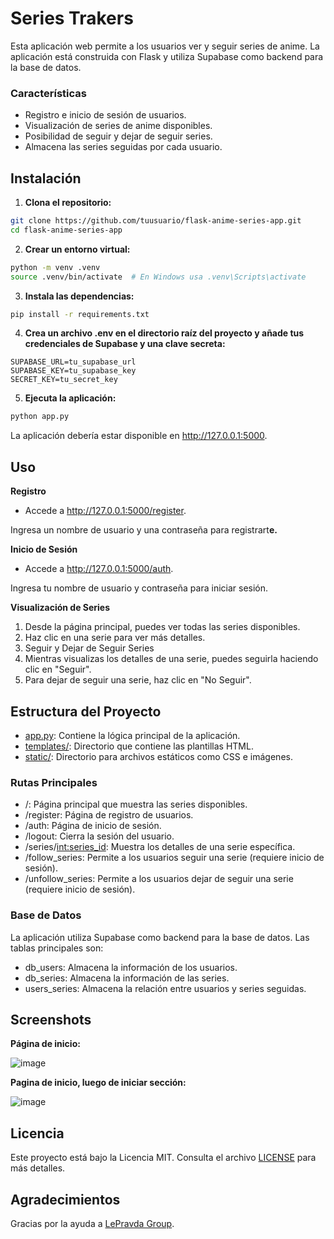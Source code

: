 # Series Trakers

Esta aplicación web permite a los usuarios ver y seguir series de anime. La aplicación está construida con Flask y utiliza Supabase como backend para la base de datos.

### Características

* Registro e inicio de sesión de usuarios.
* Visualización de series de anime disponibles.
* Posibilidad de seguir y dejar de seguir series.
* Almacena las series seguidas por cada usuario.

## Instalación

1. **Clona el repositorio:**

```bash
git clone https://github.com/tuusuario/flask-anime-series-app.git
cd flask-anime-series-app
```

2. **Crear un entorno virtual:**

```bash
python -m venv .venv
source .venv/bin/activate  # En Windows usa .venv\Scripts\activate
```

3. **Instala las dependencias:**

```bash
pip install -r requirements.txt
```

4. **Crea un archivo .env en el directorio raíz del proyecto y añade tus credenciales de Supabase y una clave secreta:**

```
SUPABASE_URL=tu_supabase_url
SUPABASE_KEY=tu_supabase_key
SECRET_KEY=tu_secret_key
```

5. **Ejecuta la aplicación:**

```bash
python app.py
```

La aplicación debería estar disponible en http://127.0.0.1:5000.

## Uso

**Registro**

* Accede a http://127.0.0.1:5000/register.

Ingresa un nombre de usuario y una contraseña para registrart**e.**

**Inicio de Sesión**

* Accede a http://127.0.0.1:5000/auth.

Ingresa tu nombre de usuario y contraseña para iniciar sesión.

**Visualización de Series**

1. Desde la página principal, puedes ver todas las series disponibles.
2. Haz clic en una serie para ver más detalles.
3. Seguir y Dejar de Seguir Series
4. Mientras visualizas los detalles de una serie, puedes seguirla haciendo clic en "Seguir".
5. Para dejar de seguir una serie, haz clic en "No Seguir".

## Estructura del Proyecto

* [app.py](https://github.com/Enma03/Series-Tracker/blob/main/app.py): Contiene la lógica principal de la aplicación.
* [templates/](https://github.com/Enma03/Series-Tracker/tree/main/templates): Directorio que contiene las plantillas HTML.
* [static/](https://github.com/Enma03/Series-Tracker/tree/main/static): Directorio para archivos estáticos como CSS e imágenes.

### Rutas Principales

* /: Página principal que muestra las series disponibles.
* /register: Página de registro de usuarios.
* /auth: Página de inicio de sesión.
* /logout: Cierra la sesión del usuario.
* /series/[int:series_id](int:series_id): Muestra los detalles de una serie específica.
* /follow_series: Permite a los usuarios seguir una serie (requiere inicio de sesión).
* /unfollow_series: Permite a los usuarios dejar de seguir una serie (requiere inicio de sesión).

### Base de Datos

La aplicación utiliza Supabase como backend para la base de datos. Las tablas principales son:

* db_users: Almacena la información de los usuarios.
* db_series: Almacena la información de las series.
* users_series: Almacena la relación entre usuarios y series seguidas.

## Screenshots

**Página de inicio:**

![image](https://github.com/user-attachments/assets/27ca3641-d765-4ea3-9341-60c152cb09de)


**Pagina de inicio, luego de iniciar sección:**

![image](https://github.com/user-attachments/assets/c485fda6-774a-44f6-8ef6-d8ceaa50fa68)

## Licencia

Este proyecto está bajo la Licencia MIT. Consulta el archivo [LICENSE](https://github.com/Enma03/Series-Tracker/blob/main/LICENSE) para más detalles.

## Agradecimientos

Gracias por la ayuda a [LePravda Group](https://github.com/lepravdag).

